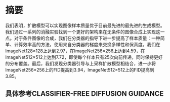 # 摘要

我们表明，扩散模型可以实现图像样本质量优于目前最先进的最先进的生成模型。我们通过一系列的消融实验找到一个更好的架构来在无条件的图像合成上实现这一点。对于条件图像的合成，我们在分类器的指导下进一步提高了样本质量：一种简单、计算效率高的方法，使用来自分类器的梯度来交换多样性和保真度。我们在ImageNet128×128上达到2.97，在ImageNet256×256上达到4.59，在ImageNet512×512上达到7.72，即使每个样本只有25次向前传递，同时保持更好的分布覆盖。最后，我们发现分类器引导与上采样扩散模型相结合，进一步将ImageNet256×256上的FID提高到3.94，ImageNet512×512上的FID提高到3.85。

## 具体参考CLASSIFIER-FREE DIFFUSION GUIDANCE

